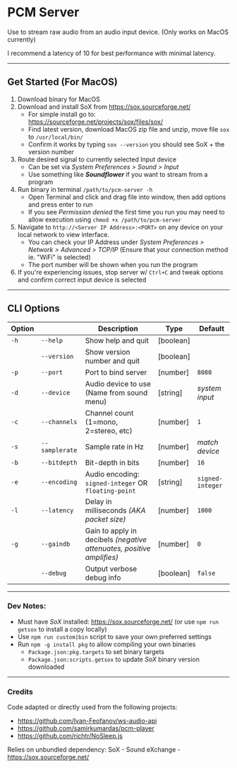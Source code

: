 # **PCM Server**
Use to stream raw audio from an audio input device. (Only works on MacOS currently)

I recommend a latency of 10 for best performance with minimal latency.

----
## Get Started (For MacOS)
1. Download binary for MacOS
2. Download and install SoX from https://sox.sourceforge.net/
    - For simple install go to: https://sourceforge.net/projects/sox/files/sox/
    - Find latest version, download MacOS zip file and unzip, move file `sox` to `/usr/local/bin/`
    - Confirm it works by typing `sox --version` you should see SoX + the version number
3. Route desired signal to currently selected Input device
    - Can be set via *System Preferences > Sound > Input*
    - Use something like ***Soundflower*** if you want to stream from a program
4. Run binary in terminal `/path/to/pcm-server -h`
    - Open Terminal and click and drag file into window, then add options and press enter to run
    - If you see *Permission denied* the first time you run you may need to allow execution using `chmod +x /path/to/pcm-server`
5. Navigate to `http://<Server IP Address>:<PORT>` on any device on your local network to view interface.
    - You can check your IP Address under *System Preferences > Network > Advanced > TCP/IP* (Ensure that your connection method ie. "WiFi" is selected)
    - The port number will be shown when you run the program
6. If you're experiencing issues, stop server w/ `Ctrl+C` and tweak options and confirm correct input device is selected
----
## CLI Options
|Option||Description|Type|Default|
|--|--|--|--|--|
|`-h`|`--help`|Show help and quit|[boolean]| |
| |`--version`|Show version number and quit|[boolean]| |
|`-p`|`--port`|Port to bind server|[number]|`8080`|
|`-d`|`--device`|Audio device to use (Name from sound menu)|[string]|*system input*|
|`-c`|`--channels`|Channel count (1=mono, 2=stereo, etc)|[number]|`1`|
|`-s`|`--samplerate`|Sample rate in Hz|[number]|*match device*|
|`-b`|`--bitdepth`|Bit-depth in bits|[number]|`16`|
|`-e`|`--encoding`|Audio encoding: `signed-integer` OR `floating-point`|[string]|`signed-integer`|
|`-l`|`--latency`|Delay in milliseconds *(AKA packet size)*|[number]|`1000`|
|`-g`|`--gaindb`|Gain to apply in decibels *(negative attenuates, positive amplifies)*|[number]|`0`|
| |`--debug`|Output verbose debug info|[boolean]|`false`|


----

### **Dev Notes:**
 - Must have *SoX* installed: https://sox.sourceforge.net/ (or use `npm run getsox` to install a copy locally)
 - Use `npm run custom|bin` script to save your own preferred settings
 - Run `npm -g install pkg` to allow compiling your own binaries
    - `Package.json:pkg.targets` to set binary targets
    - `Package.json:scripts.getsox` to update *SoX* binary version downloaded

----

### Credits

Code adapted or directly used from the following projects:
 - https://github.com/Ivan-Feofanov/ws-audio-api
 - https://github.com/samirkumardas/pcm-player
 - https://github.com/richtr/NoSleep.js

Relies on unbundled dependency: SoX - Sound eXchange - https://sox.sourceforge.net/
